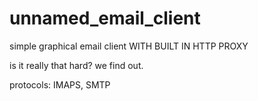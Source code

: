 # unnamed_email_client

simple graphical email client WITH BUILT IN HTTP PROXY

is it really that hard? we find out.

 protocols: IMAPS, SMTP